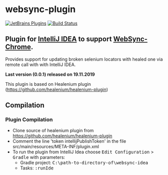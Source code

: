 websync-plugin
======================

[![JetBrains Plugins](https://img.shields.io/jetbrains/plugin/v/13171-locator-updater.svg)](https://plugins.jetbrains.com/plugin/13171-locator-updater)
[![Build Status](https://github.com/websyncio/websync-idea/badge.svg)](https://github.com/websyncio/websync-idea/badge.svg)

## Plugin for [IntelliJ IDEA](http://plugins.jetbrains.com/plugin/13171-locator-updater) to support [WebSync-Chrome](https://github.com/websyncio/websync-chrome). ##

Provides support for updating broken selenium locators with healed one via remote call with with IntelliJ IDEA.

**Last version (0.0.1) released on 19.11.2019**

This plugin is based on Healenium plugin (https://github.com/healenium/healenium-plugin)

Compilation
------------
### Plugin Compilation
- Clone source of healenium plugin from https://github.com/healenium/healenium-plugin
- Comment the line 'token intellijPublishToken' in the file src/main/resources/META-INF/plugin.xml
- To run the plugin from IntelliJ Idea choose <kbd>Edit Configuration</kbd> > <kbd>Gradle</kbd> with parameters:
    - Gradle project: <kbd>C:\path-to-directory-of\websync-idea</kbd>
    - Tasks: <kbd>:runIde</kbd>

